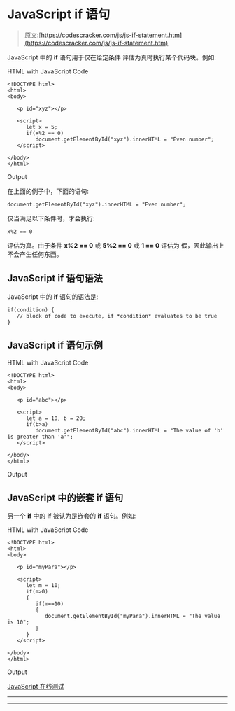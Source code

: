 # JavaScript if 语句

> 原文:[https://codescracker.com/js/js-if-statement.htm](https://codescracker.com/js/js-if-statement.htm)

JavaScript 中的 **if** 语句用于仅在给定条件 评估为真时执行某个代码块。例如:

HTML with JavaScript Code

```
<!DOCTYPE html>
<html>
<body>

   <p id="xyz"></p>

   <script>
      let x = 5;
      if(x%2 == 0)
         document.getElementById("xyz").innerHTML = "Even number";
   </script>

</body>
</html>
```

Output

在上面的例子中，下面的语句:

```
document.getElementById("xyz").innerHTML = "Even number";
```

仅当满足以下条件时，才会执行:

```
x%2 == 0
```

评估为真。由于条件 **x%2 == 0** 或 **5%2 == 0** 或 **1 == 0** 评估为 假，因此输出上不会产生任何东西。

## JavaScript if 语句语法

JavaScript 中的 **if** 语句的语法是:

```
if(condition) {
   // block of code to execute, if *condition* evaluates to be true 
}
```

## JavaScript if 语句示例

HTML with JavaScript Code

```
<!DOCTYPE html>
<html>
<body>

   <p id="abc"></p>

   <script>
      let a = 10, b = 20;
      if(b>a)
         document.getElementById("abc").innerHTML = "The value of 'b' is greater than 'a'";
   </script>

</body>
</html>
```

Output

## JavaScript 中的嵌套 if 语句

另一个 **if** 中的 **if** 被认为是嵌套的 **if** 语句。例如:

HTML with JavaScript Code

```
<!DOCTYPE html>
<html>
<body>

   <p id="myPara"></p>

   <script>
      let m = 10;
      if(m>0)
      {
         if(m==10)
         {
            document.getElementById("myPara").innerHTML = "The value is 10";
         }
      }
   </script>

</body>
</html>
```

Output

[JavaScript 在线测试](/exam/showtest.php?subid=6)

* * *

* * *